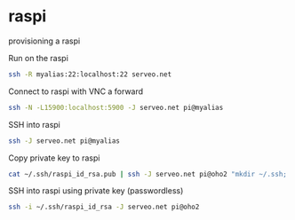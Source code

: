 # raspi
provisioning a raspi

Run on the raspi
```bash
ssh -R myalias:22:localhost:22 serveo.net
```

Connect to raspi with VNC a forward
```bash
ssh -N -L15900:localhost:5900 -J serveo.net pi@myalias
```

SSH into raspi
```bash
ssh -J serveo.net pi@myalias
```

Copy private key to raspi
```bash
cat ~/.ssh/raspi_id_rsa.pub | ssh -J serveo.net pi@oho2 "mkdir ~/.ssh; cat >> ~/.ssh/authorized_keys"
```

SSH into raspi using private key (passwordless)
```bash
ssh -i ~/.ssh/raspi_id_rsa -J serveo.net pi@oho2
```

